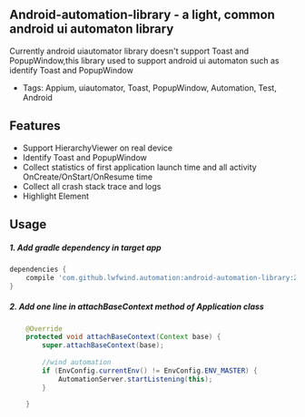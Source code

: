## Android-automation-library - a light, common android ui automaton library

Currently android uiautomator library doesn't support Toast and PopupWindow,this library used to support android ui automaton such as identify Toast and PopupWindow
* Tags: Appium, uiautomator, Toast, PopupWindow, Automation, Test, Android

## Features
* Support HierarchyViewer on real device
* Identify Toast and PopupWindow
* Collect statistics of first application launch time and all activity OnCreate/OnStart/OnResume time
* Collect all crash stack trace and logs
* Highlight Element

## Usage
##### 1. Add gradle dependency in target app
```groovy
dependencies {
    compile 'com.github.lwfwind.automation:android-automation-library:2.4'
}
```

##### 2. Add one line in attachBaseContext method of Application class

```java
    @Override
    protected void attachBaseContext(Context base) {
        super.attachBaseContext(base);
		
        //wind automation
        if (EnvConfig.currentEnv() != EnvConfig.ENV_MASTER) {
            AutomationServer.startListening(this);
        }
		
    }
```

